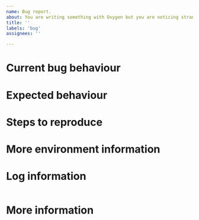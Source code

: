 ```yaml
---
name: Bug report.
about: You are writing something with Oxygen but you are noticing strange behaviour, throws an exception, or it is buggy.
title: ''
labels: 'bug'
assignees: ''

---
```



<!-- When reporting a bug, please read this complete template and fill all the questions in order to get a better response -->

# Current bug behaviour
<!-- What is the current behaviour that you see? -->

# Expected behaviour
<!-- What behaviour did you expect? -->

# Steps to reproduce
<!-- This one is very important, please be very precise in how we can reproduce this bug -->
<!-- If possible please report steps based on the example from this plugin! -->

# More environment information
<!--
Create a list of more environment information, like:
* Oxygen version: 0.0.1
-->

# Log information
<!-- If you have any debug / error logging, please fill it here within the code block below -->
```

```

# More information
<!-- Do you have any other useful information about this bug report? Please write it down here -->
<!-- Possible helpful information: references to other sites/repositories -->
